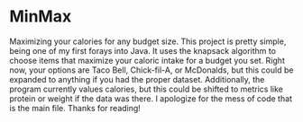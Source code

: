 # MinMax
Maximizing your calories for any budget size. 
This project is pretty simple, being one of my first forays into Java. 
It uses the knapsack algorithm to choose items that maximize your caloric intake for a budget you set.
Right now, your options are Taco Bell, Chick-fil-A, or McDonalds, but this could be expanded to anything if you had the proper dataset.
Additionally, the program currently values calories, but this could be shifted to metrics like protein or weight if the data was there.
I apologize for the mess of code that is the main file. 
Thanks for reading!
